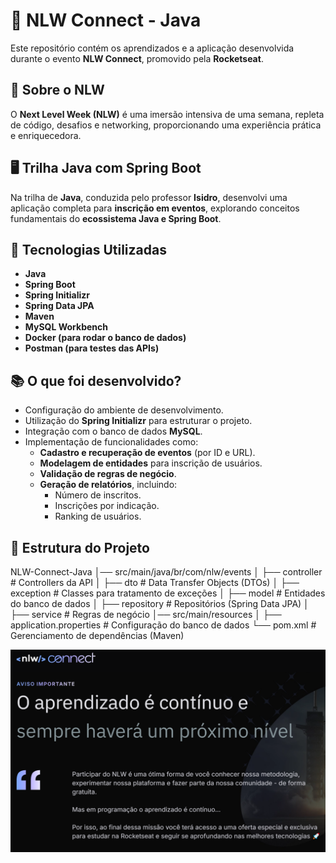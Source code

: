 # 🚀 NLW Connect - Java

Este repositório contém os aprendizados e a aplicação desenvolvida durante o evento **NLW Connect**, promovido pela **Rocketseat**.

## 📌 Sobre o NLW

O **Next Level Week (NLW)** é uma imersão intensiva de uma semana, repleta de código, desafios e networking, proporcionando uma experiência prática e enriquecedora.

## 🖥️ Trilha Java com Spring Boot

Na trilha de **Java**, conduzida pelo professor **Isidro**, desenvolvi uma aplicação completa para **inscrição em eventos**, explorando conceitos fundamentais do **ecossistema Java e Spring Boot**.

## 🔧 Tecnologias Utilizadas

- **Java**
- **Spring Boot**
- **Spring Initializr**
- **Spring Data JPA**
- **Maven**
- **MySQL Workbench**
- **Docker (para rodar o banco de dados)**
- **Postman (para testes das APIs)**

## 📚 O que foi desenvolvido?

- Configuração do ambiente de desenvolvimento.
- Utilização do **Spring Initializr** para estruturar o projeto.
- Integração com o banco de dados **MySQL**.
- Implementação de funcionalidades como:
  - **Cadastro e recuperação de eventos** (por ID e URL).
  - **Modelagem de entidades** para inscrição de usuários.
  - **Validação de regras de negócio**.
  - **Geração de relatórios**, incluindo:
    - Número de inscritos.
    - Inscrições por indicação.
    - Ranking de usuários.


## 📂 Estrutura do Projeto

NLW-Connect-Java
│── src/main/java/br/com/nlw/events
│   ├── controller        # Controllers da API
│   ├── dto               # Data Transfer Objects (DTOs)
│   ├── exception         # Classes para tratamento de exceções
│   ├── model             # Entidades do banco de dados
│   ├── repository        # Repositórios (Spring Data JPA)
│   ├── service           # Regras de negócio
│── src/main/resources
│   ├── application.properties  # Configuração do banco de dados
└──  pom.xml               # Gerenciamento de dependências (Maven)

![sistemaJava](./nlw-capa.png)
